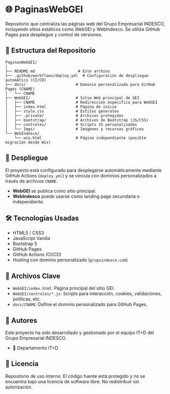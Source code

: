 # 🌐 PaginasWebGEI

Repositorio que centraliza las páginas web del Grupo Empresarial INDESCO, incluyendo sitios estáticos como WebGEI y WebIndesco. Se utiliza GitHub Pages para despliegue y control de versiones.

## 📁 Estructura del Repositorio

```
PaginasWebGEI/
│
├── README.md                   # Este archivo
├── .github/workflows/deploy.yml  # Configuración de despliegue automático (CI/CD)
├── docs/                      # Dominio personalizado para GitHub Pages (CNAME)
│   └── CNAME
├── WebGEI/                    # Sitio Web principal de GEI
│   ├── CNAME                  # Redirección específica para WebGEI
│   ├── index.html             # Página de inicio
│   ├── style.css              # Estilos generales
│   ├── .private/              # Archivos protegidos
│   ├── bootstrap/             # Archivos de Bootstrap (JS/CSS)
│   ├── controles/             # Scripts JS personalizados
│   └── Imgs/                  # Imágenes y recursos gráficos
└── WebIndesco/
    └── wix.html               # Página independiente (posible migración desde Wix)
```

## 🚀 Despliegue

El proyecto está configurado para desplegarse automáticamente mediante GitHub Actions (`deploy.yml`) y se vincula con dominios personalizados a través de archivos `CNAME`.

- **WebGEI** se publica como sitio principal.
- **WebIndesco** puede usarse como landing page secundaria o independiente.

## 🛠️ Tecnologías Usadas

- HTML5 / CSS3
- JavaScript Vanilla
- Bootstrap 5
- GitHub Pages
- GitHub Actions (CI/CD)
- Hosting con dominio personalizado (`grupoindesco.com`)

## 📌 Archivos Clave

- `WebGEI/index.html`: Página principal del sitio GEI.
- `WebGEI/controles/*.js`: Scripts para interacción, cookies, validaciones, políticas, etc.
- `docs/CNAME`: Define el dominio personalizado para GitHub Pages.

## 👥 Autores

Este proyecto ha sido desarrollado y gestionado por el equipo IT+D del Grupo Empresarial INDESCO.

- 📡 Departamento IT+D

## 📄 Licencia

Repositorio de uso interno. El código fuente está protegido y no se encuentra bajo una licencia de software libre. No redistribuir sin autorización.
